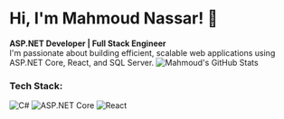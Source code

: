 # Hi, I'm Mahmoud Nassar! 👋  
**ASP.NET Developer | Full Stack Engineer**  
I'm passionate about building efficient, scalable web applications using ASP.NET Core, React, and SQL Server.
![Mahmoud's GitHub Stats](https://github-readme-stats.vercel.app/api?username=Mahmoud1Nassar&show_icons=true&theme=radical)
### Tech Stack:
![C#](https://img.shields.io/badge/-C%23-239120?style=flat-square&logo=c-sharp&logoColor=white)
![ASP.NET Core](https://img.shields.io/badge/-ASP.NET_Core-512BD4?style=flat-square&logo=dotnet)
![React](https://img.shields.io/badge/-React-61DAFB?style=flat-square&logo=react)

